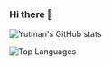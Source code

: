 ### Hi there 👋

![Yutman's GitHub stats](https://github-readme-stats.vercel.app/api?username=Yutman&show_icons=true)

![Top Languages](https://github-readme-stats.vercel.app/api/top-langs/?username=Yutman)


<!--
**Yutman/Yutman** is a ✨ _special_ ✨ repository because its `README.md` (this file) appears on your GitHub profile.

Here are some ideas to get you started:

- 🔭 I’m currently working on ...
- 🌱 I’m currently learning ...
- 👯 I’m looking to collaborate on ...
- 🤔 I’m looking for help with ...
- 💬 Ask me about ...
- 📫 How to reach me: ...
- 😄 Pronouns: ...
- ⚡ Fun fact: ...
-->
